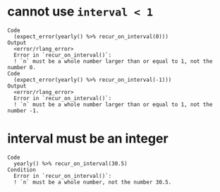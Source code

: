# cannot use `interval < 1`

    Code
      (expect_error(yearly() %>% recur_on_interval(0)))
    Output
      <error/rlang_error>
      Error in `recur_on_interval()`:
      ! `n` must be a whole number larger than or equal to 1, not the number 0.
    Code
      (expect_error(yearly() %>% recur_on_interval(-1)))
    Output
      <error/rlang_error>
      Error in `recur_on_interval()`:
      ! `n` must be a whole number larger than or equal to 1, not the number -1.

# interval must be an integer

    Code
      yearly() %>% recur_on_interval(30.5)
    Condition
      Error in `recur_on_interval()`:
      ! `n` must be a whole number, not the number 30.5.

